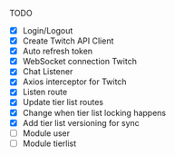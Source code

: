 TODO

- [x] Login/Logout
- [x] Create Twitch API Client
- [x] Auto refresh token
- [x] WebSocket connection Twitch
- [x] Chat Listener
- [x] Axios interceptor for Twitch
- [x] Listen route
- [x] Update tier list routes
- [x] Change when tier list locking happens
- [x] Add tier list versioning for sync
- [ ] Module user
- [ ] Module tierlist
